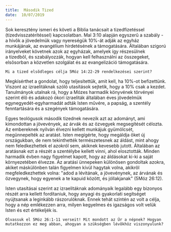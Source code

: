```yaml
---
title:  Második Tized
date:  10/07/2019
---
```


Sok keresztény ismeri és követi a Biblia tanácsait a tizedfizetéssel (tizedvisszatérítéssel) kapcsolatban. Mal 3:10 alapján egyszerû a szabály - a hívõk a jövedelmük vagy nyereségük 10%-át adják az egyház munkájának, az evangélium hirdetésének a támogatására. Általában szigorú irányelveket követnek azok az egyházak, amelyek így részesülnek a tizedbõl, és szabályozzák, hogyan kell felhasználni az összegeket, elsõsorban a közvetlen szolgálat és az evangelizáció támogatására.

`Mi a tized elsõdleges célja 5Móz 14:22-29 rendelkezései szerint?`

Megkísérthet a gondolat, hogy teljesítettük, amit kell, ha 10%-ot befizettünk. Viszont az izraelitáknak szóló utasítások sejtetik, hogy a 10% csak a kezdet. Tanulmányok utalnak rá, hogy a Mózes harmadik könyvének törvényei szerint élõ és adakozó ókori izraeliták általában éves jövedelmük egynegyedét-egyharmadát adták Isten mûvére, a papság, a szentély fenntartására és a szegények támogatására.

Egyes teológusok második tizednek nevezik azt az adományt, ami kimondottan a jövevények, az árvák és az özvegyek megsegítését célozta. Az embereknek nyilván élvezni kellett munkájuk gyümölcsét, megünnepelték az aratást. Isten megígérte, hogy megáldja õket új országukban, de nem tekinthették természetesnek az áldást, mint ahogy nem feledkezhettek el azokról sem, akiknek kevesebb jutott. Általában az aratásnak ezt a részét a szentélybe kellett vinni, ahol elosztották. Minden harmadik évben nagy figyelmet kapott, hogy az áldásokat ki-ki a saját környezetében élvezze. Az aratási ünnepeken különösen gondoltak azokra, akiket máskülönben talán figyelmen kívül hagytak volna, akikrõl megfeledkezhettek volna: "adod a lévitának, a jövevénynek, az árvának és özvegynek, hogy egyenek a te kapuid között, és jóllakjanak" (5Móz 26:12).

Isten utasításai szerint az izraelitáknak adományaik legalább egy bizonyos részét arra kellett fordítaniuk, hogy anyagi és gyakorlati segítséget nyújtsanak a leginkább rászorulóknak. Ennek tehát szintén az volt a célja, hogy a nép emlékezzen arra, milyen kegyelmes és igazságos volt velük Isten és ezt értékeljék is.

`Olvassuk el 5Móz 26:1-11 verseit! Mit mondott az Úr a népnek? Hogyan mutatkozzon ez meg abban, ahogyan a szükségben lévõkhöz viszonyulunk?`